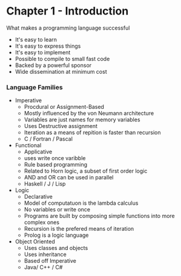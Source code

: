 # Chapter 1 - Introduction

What makes a programming language successful
- It's easy to learn
- It's easy to express things
- It's easy to implement
- Possible to compile to small fast code
- Backed by a powerful sponsor
- Wide dissemination at minimum cost


### Language Families
- Imperative
    - Procdural or Assignment-Based
    - Mostly influenced by the von Neumann architecture
    - Variables are just names for memory variables
    - Uses Destructive assignment
    - Iteration as a means of repition is faster than recursion
    - C / Fortran / Pascal
- Functional
    - Applicative
    - uses write once varibble
    - Rule based programming
    - Related to Horn logic, a subset of first order logic
    - AND and OR can be used in parallel
    - Haskell / J / Lisp
- Logic
    - Declarative
    - Model of computatuon is the lambda calculus
    - No variables or write once
    - Programs are built by composing simple functions into more complex ones
    - Recursion is the prefered means of iteration
    - Prolog is a logic language
- Object Oriented
    - Uses classes and objects
    - Uses inheritance
    - Based off Imperative
    - Java/ C++ / C#